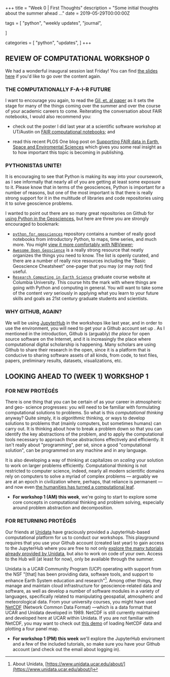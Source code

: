 +++
title = "Week 0 | First Thoughts"
description = "Some initial thoughts about the summer ahead ..."
date = 2019-05-29T00:00:00Z

tags = [
    "python",
    "weekly updates",
    "journal",

]

categories = [
    "python",
    "updates",
]
+++

## REVIEW OF COMPUTATIONAL WORKSHOP 0

We had a wonderful inaugural session last Friday!  You can find [the slides here](/soars19ctds/assets/SOARS_WS0_05252019.pdf) if you'd like to go over the content again.  

### THE COMPUTATIONALLY F-A-I-R FUTURE

I want to encourage you again, to read the [Gil, et. al paper](http://doi.org/gc4h73) as it sets the stage for many of the things coming over the summer and over the course of your academic careers to come.  Reiterating the conversation about FAIR notebooks, I would also recommend you:
 
 * check out the poster I did last year at a scientific software workshop at UT/Austin on [FAIR computational notebooks](https://doi.org/10.6084/m9.figshare.6198554.v1); and

* read this recent PLOS One blog post on [Supporting FAIR data in Earth, Space and Enviromental Sciences](https://blogs.plos.org/everyone/2018/11/05/supporting-fair-data-in-the-earth-space-and-environmental-sciences/) which gives you some real insight as to how important this topic is becoming in publishing.

### PYTHONISTAS UNITE!
It is encouraging to see that Python is making its way into your coursework, as I see informally that nearly all of you are getting at least some exposure to it.  Please know that in terms of the geosciences, Python is important for a number of reasons, but one of the most important is that there is really strong support for it in the multitude of libraries and code repositories using it to solve geoscience problems.

I wanted to point out there are so many great repositories on Github for [using Python in the Geosciences](https://github.com/search?q=geoscience+python), but here are three you are strongly encouraged to bookmark:

* [`python_for_geosciences`](https://github.com/koldunovn/python_for_geosciences) repository contains a number of really good notebooks from introductory Python, to maps, time series, and much more.  You might [view it more comfortably with NBViewer](https://nbviewer.jupyter.org/github/koldunovn/python_for_geosciences/blob/master/00%20-%20Why%20Python.ipynb);
* [`Awesome Open Geoscience`](https://github.com/softwareunderground/awesome-open-geoscience) is a really strong resource that neatly organizes the things you need to know.  The list is openly curated, and there are a number of really nice resources including the "Basic Geoscience Cheatsheet" one-pager that you may (or may not) find useful. 
* [`Research Computing in Earth Science`](https://rabernat.github.io/research_computing_2018/) graduate course website at Columbia University.  This course hits the mark with where things are going with Python and computing in general.  You will want to take some of the content _very_ seriously in applying what you learn to your future skills and goals as 21st century graduate students and scientists.

### WHY GITHUB, AGAIN?

We will be using [JupyterHub](https://jupyter.org/hub) in the workshops like last year, and in order to use the environment, you will need to get your a Github account set up .  As I mentioned in the introduction, Github is (arguably) _the place_ for open source software on the Internet, and it is increasingly the place where computational digital scholarship is happening.  Many scholars are using Github to share their research in the open, since it is a platform that is conducive to sharing software assets of all kinds, from code, to text files, papers, preliminary results, datasets, visualizations, etc.

## LOOKING AHEAD TO (WEEK 1) WORKSHOP 1

### FOR NEW PROT&Eacute;G&Eacute;S  

There is one thing that you can be certain of as your career in atmospheric and geo- science progresses: you will need to be familiar with formulating computational solutions to problems.  So what is this _computational thinking_ anyway?  Quite simply, it is _algorithmic_ thinking, or ways to develop solutions to problems that (mainly computers, but sometimes humans) can carry out.  It is thinking about how to break a problem down so that you can identify the key abstractions of the problem, and to apply the computational tools necessary to approach those abstractions effectively and efficiently.  It isn't really about "programming", per s&eacute;, since a good "computational solution", can be programmed on any machine and in any language. 

It is also developing a way of thinking at capitalizes on _scaling_ your solution to work on larger problems efficiently.  Computational thinking is not restricted to computer science, indeed, nearly all modern scientific domains rely on computers to solve a myriad of complex problems &mdash; arguably we are at an epoch in civilization where, perhaps, that reliance is permanent &mdash; and now even [the humanities has turned a computational leaf](https://digitalhumanities.mit.edu/).

* **For workshop 1 (AM) this week**, we're going to start to explore some core concepts in computational thinking and problem solving, especially around problem abstraction and decomposition.


### FOR RETURNING PROT&Eacute;G&Eacute;S 

Our friends at [Unidata](https://www.unidata.ucar.edu/) have graciously provided a JupyterHub-based computational platform for us to conduct our workshops.  This playground requires that you use your Github account (created last year) to gain access to the JupyterHub where you are free to not only [explore the many tutorials already provided by Unidata](https://www.unidata.ucar.edu/support/index.html#training), but also to work on code of your own.  Access to the Hub will (at least for now), only be available through the summer.

Unidata is a UCAR Community Program (UCP) operating with support from the NSF "[that] has been providing data, software tools, and support to enhance Earth System education and research"[^about-unidata].  Among other things, they manage and maintain cloud infrastructure for geoscience-related data and software, as well as develop a number of software modules in a variety of languages, specifically related to manipulating geospatial, atmospheric and meteorological data.  From your university courses, you might have used [NetCDF](https://www.unidata.ucar.edu/software/netcdf/) (Network Common Data Format) &mdash;which is a data format that UCAR and Unidata developed in 1989.  NetCDF is still currently maintained and developed here at UCAR within Unidata.  If you are not familiar with NetCDF, you may want to check out [this demo](https://unidata.github.io/MetPy/latest/examples/Four_Panel_Map.html?highlight=netcdf) of loading NetCDF data and plotting a four panel map.

* **For workshop 1 (PM) this week** we'll explore the JupyterHub enviroment and a few of the included tutorials, so make sure you have your Github account (and check out the email about logging in).


[^about-unidata]: About Unidata, [https://www.unidata.ucar.edu/about/](https://www.unidata.ucar.edu/about/)